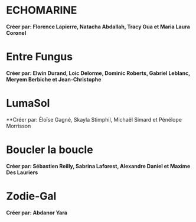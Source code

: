 # ECHOMARINE
**Créer par: Florence Lapierre, Natacha Abdallah, Tracy Gua et Maria Laura Coronel**

# Entre Fungus
**Créer par: Elwin Durand, Loic Delorme, Dominic Roberts, Gabriel Leblanc, Meryem Berbiche et Jean-Christophe**

# LumaSol
**Créer par: Éloïse Gagné, Skayla Stimphil, Michaël Simard et Pénélope Morrisson

# Boucler la boucle
**Créer par: Sébastien Reilly, Sabrina Laforest, Alexandre Daniel et Maxime Des Lauriers**

# Zodie-Gal
**Créer par: Abdanor Yara**
